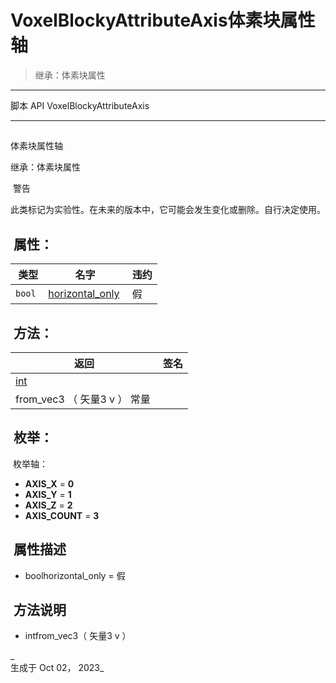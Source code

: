# VoxelBlockyAttributeAxis体素块属性轴

> 继承：体素块属性

---
  
脚本 API VoxelBlockyAttributeAxis

___

##   
体素块属性轴

  
继承：体素块属性

 警告

  
此类标记为实验性。在未来的版本中，它可能会发生变化或删除。自行决定使用。

##  属性：

|  类型 |  名字 |  违约 |
| --- | --- | --- |
| `bool` | [horizontal\_only](https://voxel-tools.readthedocs.io/en/latest/api/VoxelBlockyAttributeAxis/#i_horizontal_only) |  假 |

##  方法：

|  返回 |  签名 |
| --- | --- |
| [int](https://docs.godotengine.org/en/stable/classes/class_int.html) |   
from\_vec3 （ 矢量3 v ） 常量 |

##  枚举：

 枚举轴：

-   **AXIS\_X** = **0**
-   **AXIS\_Y** = **1**
-   **AXIS\_Z** = **2**
-   **AXIS\_COUNT** = **3**

##  属性描述

-     
    boolhorizontal\_only = 假

##  方法说明

-     
    intfrom\_vec3（ 矢量3 v ）

_  
生成于 Oct 02， 2023_
